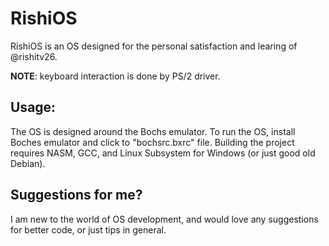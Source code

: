 # RishiOS

RishiOS is an OS designed for the personal satisfaction and learing of @rishitv26.

**NOTE**: keyboard interaction is done by PS/2 driver.

## Usage:
The OS is designed around the Bochs emulator. To run the OS, install Boches emulator and click to "bochsrc.bxrc" file.
Building the project requires NASM, GCC, and Linux Subsystem for Windows (or just good old Debian).

## Suggestions for me?
I am new to the world of OS development, and would love any suggestions for better code, or just tips in general.
